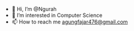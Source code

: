 - 👋 Hi, I’m @Ngurah
- 👀 I’m interested in Computer Science
- 📫 How to reach me agungfajar476@gmail.com

<!---
NgurahFajar/NgurahFajar is a ✨ special ✨ repository because its `README.md` (this file) appears on your GitHub profile.
You can click the Preview link to take a look at your changes.
--->
